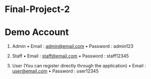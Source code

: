 # Final-Project-2

# Demo Account

1. Admin
  •	Email     : admin@email.com
  •	Password  : admin123
  
2. Staff
  •	Email     : staff@email.com
  •	Password  : staff12345
  
3. User (You can register directly through the application)
  •	Email     : user@email.com
  •	Password  : user12345
